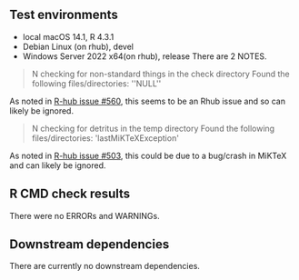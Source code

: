 ## Test environments
 * local macOS 14.1, R 4.3.1
 * Debian Linux  (on rhub),  devel
 * Windows Server 2022 x64(on rhub), release
    There are 2 NOTES.
    
  > N  checking for non-standard things in the check directory
  > Found the following files/directories:
  >   ''NULL''
  
  As noted in [R-hub issue #560](https://github.com/r-hub/rhub/issues/560), this seems to be an Rhub issue and so can likely be ignored.
  
  > N  checking for detritus in the temp directory
  > Found the following files/directories:
  >   'lastMiKTeXException'
  
  As noted in [R-hub issue #503](https://github.com/r-hub/rhub/issues/503), this could be due to a bug/crash in MiKTeX and can likely be ignored.   

## R CMD check results
There were no ERRORs and WARNINGs.

## Downstream dependencies

There are currently no downstream dependencies.



